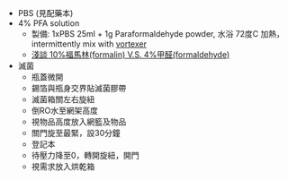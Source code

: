 * PBS (見配藥本)
* 4% PFA solution
  * 製備: 1xPBS 25ml + 1g Paraformaldehyde powder, 水浴 72度C 加熱，intermittently mix with [vortexer](https://en.wikipedia.org/wiki/Vortex_mixer)
  * [淺談 10%福馬林(formalin) V.S. 4%甲醛(formaldehyde)](http://www.merck-lifescience.com.tw/technology/%E3%80%90microscopy%E3%80%91%E6%B7%BA%E8%AB%87-10%E7%A6%8F%E9%A6%AC%E6%9E%97formalin-v-s-4%E7%94%B2%E9%86%9Bformaldehyde/)
* 滅菌
  * 瓶蓋微開
  * 錫箔與瓶身交界貼滅菌膠帶
  * 滅菌箱關左右旋紐
  * 倒RO水至網架高度
  * 視物品高度放入網籃及物品
  * 關門旋至最緊，設30分鐘
  * 登記本
  * 待壓力降至0，轉開旋紐，開門
  * 視需求放入烘乾箱
